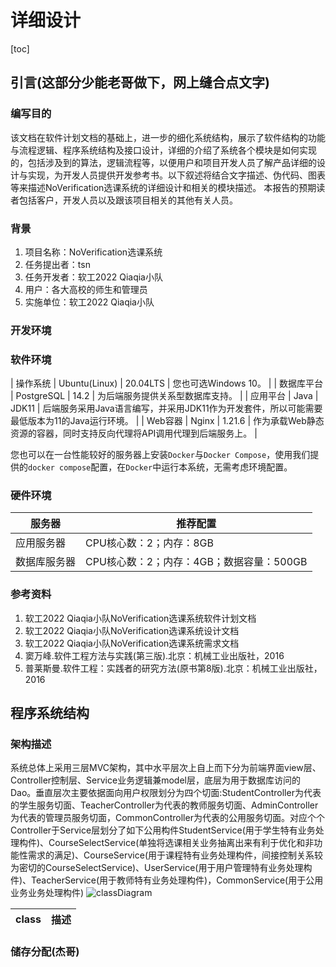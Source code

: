 # 详细设计
[toc]
## 引言(这部分少能老哥做下，网上缝合点文字)
### 编写目的
该文档在软件计划文档的基础上，进一步的细化系统结构，展示了软件结构的功能与流程逻辑、程序系统结构及接口设计，详细的介绍了系统各个模块是如何实现的，包括涉及到的算法，逻辑流程等，以便用户和项目开发人员了解产品详细的设计与实现，为开发人员提供开发参考书。以下叙述将结合文字描述、伪代码、图表等来描述NoVerification选课系统的详细设计和相关的模块描述。
本报告的预期读者包括客户，开发人员以及跟该项目相关的其他有关人员。
### 背景
1. 项目名称：NoVerification选课系统
2. 任务提出者：tsn
3. 任务开发者：软工2022 Qiaqia小队
4. 用户：各大高校的师生和管理员
5. 实施单位：软工2022 Qiaqia小队
### 开发环境
### 软件环境
| 操作系统   | Ubuntu(Linux) | 20.04LTS | 您也可选Windows 10。                                                                        |
| 数据库平台 | PostgreSQL    | 14.2     | 为后端服务提供关系型数据库支持。                                                            |
| 应用平台   | Java          | JDK11    | 后端服务采用Java语言编写，并采用JDK11作为开发套件，所以可能需要最低版本为11的Java运行环境。 |
| Web容器    | Nginx         | 1.21.6   | 作为承载Web静态资源的容器，同时支持反向代理将API调用代理到后端服务上。                      |

您也可以在一台性能较好的服务器上安装`Docker`与`Docker Compose`，使用我们提供的`docker compose`配置，在`Docker`中运行本系统，无需考虑环境配置。

### 硬件环境

| 服务器       | 推荐配置                                 |
| ------------ | ---------------------------------------- |
| 应用服务器   | CPU核心数：2；内存：8GB                  |
| 数据库服务器 | CPU核心数：2；内存：4GB；数据容量：500GB |

### 参考资料

1. 软工2022 Qiaqia小队NoVerification选课系统软件计划文档
2. 软工2022 Qiaqia小队NoVerification选课系统设计文档
3. 软工2022 Qiaqia小队NoVerification选课系统需求文档
4. 窦万峰.软件工程方法与实践(第三版).北京：机械工业出版社，2016
5. 普莱斯曼.软件工程：实践者的研究方法(原书第8版).北京：机械工业出版社，2016
## 程序系统结构
### 架构描述
系统总体上采用三层MVC架构，其中水平层次上自上而下分为前端界面view层、Controller控制层、Service业务逻辑兼model层，底层为用于数据库访问的Dao。垂直层次主要依据面向用户权限划分为四个切面:StudentController为代表的学生服务切面、TeacherController为代表的教师服务切面、AdminController为代表的管理员服务切面，CommonController为代表的公用服务切面。对应个个Controller于Service层划分了如下公用构件StudentService(用于学生特有业务处理构件)、CourseSelectService(单独将选课相关业务抽离出来有利于优化和非功能性需求的满足)、CourseService(用于课程特有业务处理构件，间接控制关系较为密切的CourseSelectService)、UserService(用于用户管理特有业务处理构件)、TeacherService(用于教师特有业务处理构件)，CommonService(用于公用业务业务处理构件)
![classDiagram]()

|class|描述|
|-----|----|

### 储存分配(杰哥)